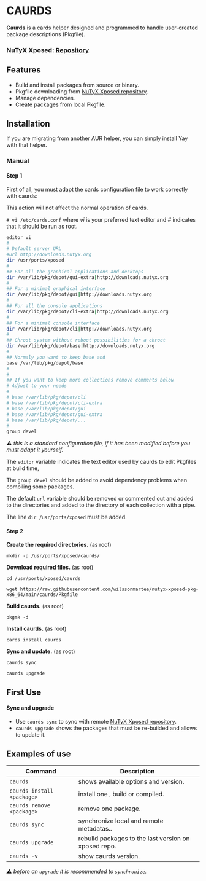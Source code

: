 # CAURDS

**Caurds** is a cards helper designed and programmed to handle user-created package descriptions (Pkgfile).

### NuTyX Xposed: [Repository](https://github.com/wilssonmartee/nutyx-xposed-pkg-x86_64)

## Features

- Build and install packages from source or binary.
- Pkgfile downloading from [NuTyX Xposed repository](https://github.com/wilssonmartee/nutyx-xposed-pkg-x86_64).
- Manage dependencies.
- Create packages from local Pkgfile.

## Installation

If you are migrating from another AUR helper, you can simply install Yay with that helper.

### Manual

#### Step 1

First of all, you must adapt the cards configuration file to work correctly with caurds:

This action will not affect the normal operation of cards.

 `# vi /etc/cards.conf` where *vi* is your preferred text editor and *#* indicates that it should be run as root.

```sh
editor vi
#
# Default server URL
#url http://downloads.nutyx.org
dir /usr/ports/xposed
#
## For all the graphical applications and desktops
dir /var/lib/pkg/depot/gui-extra|http://downloads.nutyx.org
#
## For a minimal graphical interface
dir /var/lib/pkg/depot/gui|http://downloads.nutyx.org
#
## For all the console applications
dir /var/lib/pkg/depot/cli-extra|http://downloads.nutyx.org
#
## For a minimal console interface
dir /var/lib/pkg/depot/cli|http://downloads.nutyx.org
#
## Chroot system without reboot possibilities for a chroot
dir /var/lib/pkg/depot/base|http://downloads.nutyx.org
#
## Normaly you want to keep base and
base /var/lib/pkg/depot/base
#
#
## If you want to keep more collections remove comments below
# Adjust to your needs
#
# base /var/lib/pkg/depot/cli
# base /var/lib/pkg/depot/cli-extra
# base /var/lib/pkg/depot/gui
# base /var/lib/pkg/depot/gui-extra
# base /var/lib/pkg/depot/...         
#
group devel

```

*⚠️ this is a standard configuration file, if it has been modified before you must adapt it yourself.*

The `editor` variable indicates the text editor used by caurds to edit Pkgfiles at build time,

The `group devel` should be added to avoid dependency problems when compiling some packages.

The default `url` variable should be removed or commented out and added to the directories and added to the directory of each collection with a pipe.

The line `dir /usr/ports/xposed` must be added.

#### Step 2

**Create the required directories.**
(as root)

`mkdir -p /usr/ports/xposed/caurds/`

**Download required files.**
(as root)

`cd /usr/ports/xposed/caurds`

`wget https://raw.githubusercontent.com/wilssonmartee/nutyx-xposed-pkg-x86_64/main/caurds/Pkgfile`

**Build caurds.**
(as root)

`pkgmk -d`

**Install caurds.**
(as root)

`cards install caurds`

**Sync and update.**
(as root)

`caurds sync`

`caurds upgrade`

## First Use

#### Sync and upgrade

- Use `caurds sync` to sync with remote [NuTyX Xposed repository](https://github.com/wilssonmartee/nutyx-xposed-pkg-x86_64).
- `caurds upgrade` shows the packages that must be re-builded and allows to update it.

## Examples of use

| Command                                  | Description                                                                                         |
| ---------------------------------------- | --------------------------------------------------------------------------------------------------- |
| `caurds`                                 | shows available options and version.                                                                |
| `caurds install <package>`               | install one <package>, build or compiled.                                                           |
| `caurds remove <package>`                | remove one package.                                                                                 |
| `caurds sync`                            | synchronize local and remote metadatas..                                                            |
| `caurds upgrade`                         | rebuild packages to the last version on xposed repo.                                                |
| `caurds -v`                              | show caurds version.                                                                                |

  *⚠️ before an `upgrade` it is recommended to `synchronize`.*

  

